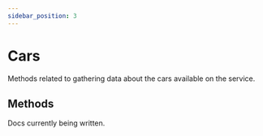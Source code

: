 ```yaml
---
sidebar_position: 3
---
```


# Cars

Methods related to gathering data about the cars available on the service.

## Methods

Docs currently being written.
